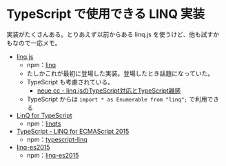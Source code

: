 # TypeScript で使用できる LINQ 実装
実装がたくさんある。とりあえず以前からある linq.js を使うけど、他も試すかもなので一応メモ。
- [linq.js](http://neue.cc/reference.htm)
    - npm：[linq](https://www.npmjs.com/package/linq)
    - たしかこれが最初に登場した実装。登場したとき話題になっていた。
    - TypeScript も考慮されている。
        - [neue cc - linq.jsのTypeScript対応とTypeScript雑感](http://neue.cc/2012/10/12_382.html)
    - TypeScript からは `import * as Enumerable from "linq";` で利用できる
- [LinQ for TypeScript](https://github.com/kutyel/linq.ts)
    - npm：[linqts](https://www.npmjs.com/package/linqts)
- [TypeScript - LINQ for ECMAScript 2015](https://github.com/lord-saumagen/TypeScript-LINQ)
    - npm：[typescript-linq](https://www.npmjs.com/package/typescript-linq)
- [linq-es2015](https://github.com/ENikS/LINQ)
    - npm：[linq-es2015](https://www.npmjs.com/package/linq-es2015)